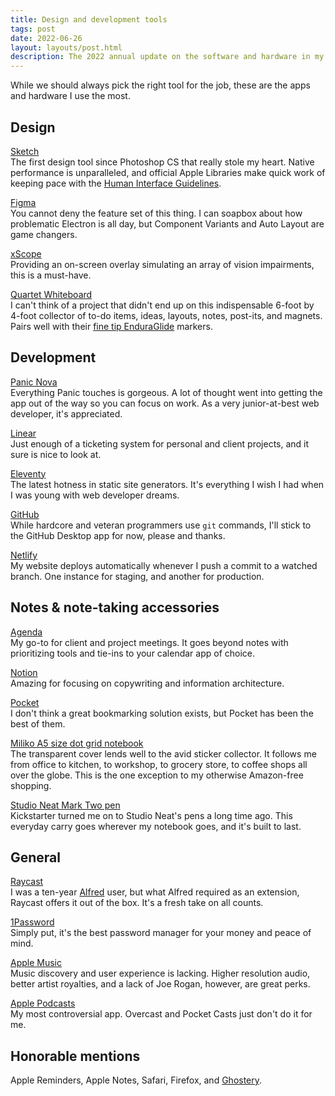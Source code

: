 ```yaml
---
title: Design and development tools
tags: post
date: 2022-06-26
layout: layouts/post.html
description: The 2022 annual update on the software and hardware in my workflow.
---
```


While we should always pick the right tool for the job, these are the apps and hardware I use the most.

## Design
[Sketch](https://www.sketch.com)<br>
The first design tool since Photoshop CS that really stole my heart. Native performance is unparalleled, and official Apple Libraries make quick work of keeping pace with the [Human Interface Guidelines](https://developer.apple.com/design/human-interface-guidelines/).

[Figma](https://www.figma.com)<br>
You cannot deny the feature set of this thing. I can soapbox about how problematic Electron is all day, but Component Variants and Auto Layout are game changers.

[xScope](https://xscopeapp.com)<br>
Providing an on-screen overlay simulating an array of vision impairments, this is a must-have.

[Quartet Whiteboard](https://www.quartet.com/p/dry-erase-boards/whiteboards/classic-duramax-porcelain-magnetic-whiteboard-silver-2547/)<br>
I can't think of a project that didn't end up on this indispensable 6-foot by 4-foot collector of to-do items, ideas, layouts, notes, post-its, and magnets.  Pairs well with their [fine tip EnduraGlide](https://www.quartet.com/p/markers/quartet-enduraglide-dry-erase-markers/) markers.

## Development
[Panic Nova](https://nova.app)<br>
Everything Panic touches is gorgeous. A lot of thought went into getting the app out of the way so you can focus on work. As a very junior-at-best web developer, it's appreciated.

[Linear](https://linear.app)<br>
Just enough of a ticketing system for personal and client projects, and it sure is nice to look at.

[Eleventy](https://www.11ty.dev)<br>
The latest hotness in static site generators. It's everything I wish I had when I was young with web developer dreams.

[GitHub](https://github.com/jshbrtz/jshbrtz.com)<br>
While hardcore and veteran programmers use `git` commands, I'll stick to the GitHub Desktop app for now, please and thanks.

[Netlify](https://www.netlify.com)<br>
My website deploys automatically whenever I push a commit to a watched branch. One instance for staging, and another for production.

## Notes & note-taking accessories
[Agenda](https://agenda.com)<br>
My go-to for client and project meetings. It goes beyond notes with prioritizing tools and tie-ins to your calendar app of choice.

[Notion](https://www.notion.so)<br>
Amazing for focusing on copywriting and information architecture.

[Pocket](https://getpocket.com)<br>
I don't think a great bookmarking solution exists, but Pocket has been the best of them.

[Miliko A5 size dot grid notebook](https://www.amazon.com/gp/product/B01ECY4X8O/)<br>
The transparent cover lends well to the avid sticker collector. It follows me from office to kitchen, to workshop, to grocery store, to coffee shops all over the globe. This is the one exception to my otherwise Amazon-free shopping.

[Studio Neat Mark Two pen](https://www.studioneat.com/products/marktwo)<br>
Kickstarter turned me on to Studio Neat's pens a long time ago. This everyday carry goes wherever my notebook goes, and it's built to last.

## General
[Raycast](https://www.raycast.com)<br>
I was a ten-year [Alfred](https://www.alfredapp.com) user, but what Alfred required as an extension, Raycast offers it out of the box. It's a fresh take on all counts.

[1Password](https://1password.com)<br>
Simply put, it's the best password manager for your money and peace of mind.

[Apple Music](https://www.apple.com/apple-music/)<br>
Music discovery and user experience is lacking. Higher resolution audio, better artist royalties, and a lack of Joe Rogan, however, are great perks.

[Apple Podcasts](https://www.apple.com/apple-podcasts/)<br>
My most controversial app. Overcast and Pocket Casts just don't do it for me.

## Honorable mentions
Apple Reminders, Apple Notes, Safari, Firefox, and [Ghostery](https://www.ghostery.com).